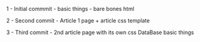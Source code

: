 1  -    Initial commmit - basic things - bare bones html 

2  -    Second commit - Article 1 page + article css template

3 -     Third commit - 2nd article page with its own css
        DataBase basic things

